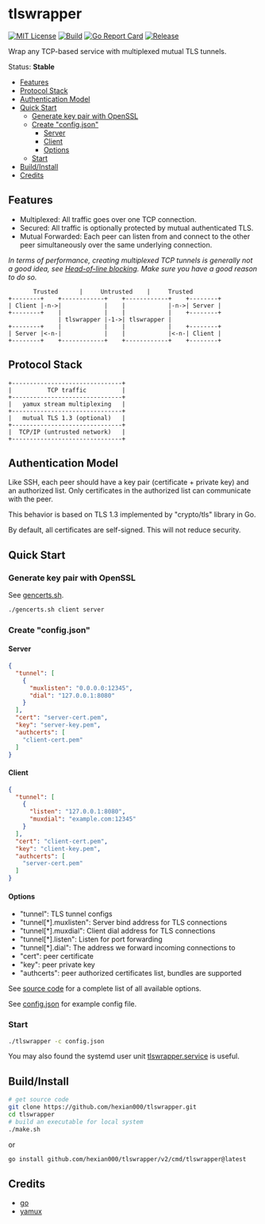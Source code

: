 # tlswrapper

[![MIT License](https://img.shields.io/github/license/hexian000/tlswrapper)](https://github.com/hexian000/tlswrapper/blob/master/LICENSE)
[![Build](https://github.com/hexian000/tlswrapper/actions/workflows/build.yaml/badge.svg)](https://github.com/hexian000/tlswrapper/actions/workflows/build.yaml)
[![Go Report Card](https://goreportcard.com/badge/github.com/hexian000/tlswrapper)](https://goreportcard.com/report/github.com/hexian000/tlswrapper)
[![Release](https://img.shields.io/github/release/hexian000/tlswrapper.svg?style=flat)](https://github.com/hexian000/tlswrapper/releases)

Wrap any TCP-based service with multiplexed mutual TLS tunnels.

Status: **Stable**

- [Features](#features)
- [Protocol Stack](#protocol-stack)
- [Authentication Model](#authentication-model)
- [Quick Start](#quick-start)
  - [Generate key pair with OpenSSL](#generate-key-pair-with-openssl)
  - [Create "config.json"](#create-configjson)
    - [Server](#server)
    - [Client](#client)
    - [Options](#options)
  - [Start](#start)
- [Build/Install](#buildinstall)
- [Credits](#credits)

## Features

- Multiplexed: All traffic goes over one TCP connection.
- Secured: All traffic is optionally protected by mutual authenticated TLS.
- Mutual Forwarded: Each peer can listen from and connect to the other peer simultaneously over the same underlying connection.

*In terms of performance, creating multiplexed TCP tunnels is generally not a good idea, see [Head-of-line blocking](https://en.wikipedia.org/wiki/Head-of-line_blocking). Make sure you have a good reason to do so.*

```
       Trusted      |     Untrusted    |     Trusted
+--------+    +------------+    +------------+    +--------+
| Client |-n->|            |    |            |-n->| Server |
+--------+    |            |    |            |    +--------+
              | tlswrapper |-1->| tlswrapper |
+--------+    |            |    |            |    +--------+
| Server |<-n-|            |    |            |<-n-| Client |
+--------+    +------------+    +------------+    +--------+
```

## Protocol Stack

```
+-------------------------------+
|          TCP traffic          |
+-------------------------------+
|   yamux stream multiplexing   |
+-------------------------------+
|   mutual TLS 1.3 (optional)   |
+-------------------------------+
|  TCP/IP (untrusted network)   |
+-------------------------------+
```

## Authentication Model

Like SSH, each peer should have a key pair (certificate + private key) and an authorized list. Only certificates in the authorized list can communicate with the peer.

This behavior is based on TLS 1.3 implemented by "crypto/tls" library in Go.

By default, all certificates are self-signed. This will not reduce security. 

## Quick Start

### Generate key pair with OpenSSL

See [gencerts.sh](gencerts.sh).

```sh
./gencerts.sh client server
```

### Create "config.json"

#### Server

```json
{
  "tunnel": [
    {
      "muxlisten": "0.0.0.0:12345",
      "dial": "127.0.0.1:8080"
    }
  ],
  "cert": "server-cert.pem",
  "key": "server-key.pem",
  "authcerts": [
    "client-cert.pem"
  ]
}
```

#### Client

```json
{
  "tunnel": [
    {
      "listen": "127.0.0.1:8080",
      "muxdial": "example.com:12345"
    }
  ],
  "cert": "client-cert.pem",
  "key": "client-key.pem",
  "authcerts": [
    "server-cert.pem"
  ]
}
```

#### Options

- "tunnel": TLS tunnel configs
- "tunnel[\*].muxlisten": Server bind address for TLS connections
- "tunnel[\*].muxdial": Client dial address for TLS connections
- "tunnel[\*].listen": Listen for port forwarding
- "tunnel[\*].dial": The address we forward incoming connections to
- "cert": peer certificate
- "key": peer private key
- "authcerts": peer authorized certificates list, bundles are supported

See [source code](v2/config.go) for a complete list of all available options.

See [config.json](config.json) for example config file.

### Start

```sh
./tlswrapper -c config.json
```

You may also found the systemd user unit [tlswrapper.service](tlswrapper.service) is useful.

## Build/Install

```sh
# get source code
git clone https://github.com/hexian000/tlswrapper.git
cd tlswrapper
# build an executable for local system
./make.sh
```
or
```sh
go install github.com/hexian000/tlswrapper/v2/cmd/tlswrapper@latest
```

## Credits

- [go](https://github.com/golang/go)
- [yamux](https://github.com/hashicorp/yamux)
